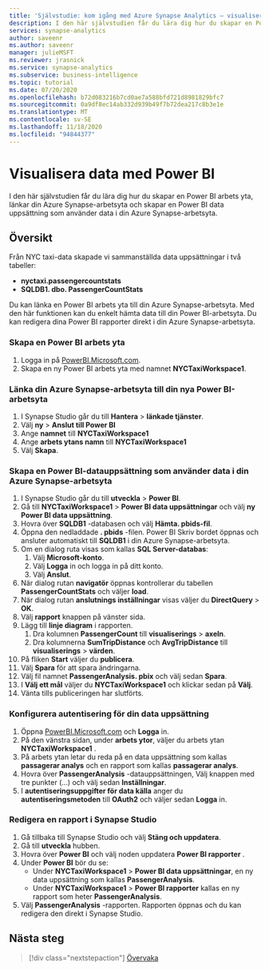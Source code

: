 ```yaml
---
title: 'Självstudie: kom igång med Azure Synapse Analytics – visualisera arbets ytans data med Power BI'
description: I den här självstudien får du lära dig hur du skapar en Power BI arbets yta, länkar din Azure Synapse-arbetsyta och skapar en Power BI data uppsättning som använder data i Azure Synapse-arbetsytan.
services: synapse-analytics
author: saveenr
ms.author: saveenr
manager: julieMSFT
ms.reviewer: jrasnick
ms.service: synapse-analytics
ms.subservice: business-intelligence
ms.topic: tutorial
ms.date: 07/20/2020
ms.openlocfilehash: b72d083216b7cd0ae7a588bfd721d8981829bfc7
ms.sourcegitcommit: 0a9df8ec14ab332d939b49f7b72dea217c8b3e1e
ms.translationtype: MT
ms.contentlocale: sv-SE
ms.lasthandoff: 11/18/2020
ms.locfileid: "94844377"
---
```

# <a name="visualize-data-with-power-bi"></a>Visualisera data med Power BI

I den här självstudien får du lära dig hur du skapar en Power BI arbets yta, länkar din Azure Synapse-arbetsyta och skapar en Power BI data uppsättning som använder data i din Azure Synapse-arbetsyta. 

## <a name="overview"></a>Översikt

Från NYC taxi-data skapade vi sammanställda data uppsättningar i två tabeller:
- **nyctaxi.passengercountstats**
- **SQLDB1. dbo. PassengerCountStats**

Du kan länka en Power BI arbets yta till din Azure Synapse-arbetsyta. Med den här funktionen kan du enkelt hämta data till din Power BI-arbetsyta. Du kan redigera dina Power BI rapporter direkt i din Azure Synapse-arbetsyta.

### <a name="create-a-power-bi-workspace"></a>Skapa en Power BI arbets yta

1. Logga in på [PowerBI.Microsoft.com](https://powerbi.microsoft.com/).
1. Skapa en ny Power BI arbets yta med namnet **NYCTaxiWorkspace1**.

### <a name="link-your-azure-synapse-workspace-to-your-new-power-bi-workspace"></a>Länka din Azure Synapse-arbetsyta till din nya Power BI-arbetsyta

1. I Synapse Studio går du till **Hantera**  >  **länkade tjänster**.
1. Välj **ny**  >  **Anslut till Power BI**
1. Ange **namnet** till **NYCTaxiWorkspace1**
1. Ange **arbets ytans namn** till **NYCTaxiWorkspace1**
1. Välj **Skapa**.

### <a name="create-a-power-bi-dataset-that-uses-data-in-your-azure-synapse-workspace"></a>Skapa en Power BI-datauppsättning som använder data i din Azure Synapse-arbetsyta

1. I Synapse Studio går du till **utveckla**  >  **Power BI**.
1. Gå till **NYCTaxiWorkspace1**  >  **Power BI data uppsättningar** och välj **ny Power BI data uppsättning**.
1. Hovra över **SQLDB1** -databasen och välj **Hämta. pbids-fil**.
1. Öppna den nedladdade **. pbids** -filen. Power BI Skriv bordet öppnas och ansluter automatiskt till **SQLDB1** i din Azure Synapse-arbetsyta.
1. Om en dialog ruta visas som kallas **SQL Server-databas**:
    1. Välj **Microsoft-konto**.
    1. Välj **Logga** in och logga in på ditt konto.
    1. Välj **Anslut**.
1. När dialog rutan **navigatör** öppnas kontrollerar du tabellen **PassengerCountStats** och väljer **load**.
1. När dialog rutan **anslutnings inställningar** visas väljer du **DirectQuery**  >  **OK**.
1. Välj **rapport** knappen på vänster sida.
1. Lägg till **linje diagram** i rapporten.
    1. Dra kolumnen **PassengerCount** till **visualiserings**  >  **axeln**.
    1. Dra kolumnerna **SumTripDistance** och **AvgTripDistance** till **visualiserings**  >  **värden**.
1. På fliken **Start** väljer du **publicera**.
1. Välj **Spara** för att spara ändringarna.
1. Välj fil namnet **PassengerAnalysis. pbix** och välj sedan **Spara**.
1. I **Välj ett mål** väljer du **NYCTaxiWorkspace1** och klickar sedan på **Välj**.
1. Vänta tills publiceringen har slutförts.

### <a name="configure-authentication-for-your-dataset"></a>Konfigurera autentisering för din data uppsättning

1. Öppna [PowerBI.Microsoft.com](https://powerbi.microsoft.com/) och **Logga** in.
1. På den vänstra sidan, under **arbets ytor**, väljer du arbets ytan **NYCTaxiWorkspace1** .
1. På arbets ytan letar du reda på en data uppsättning som kallas **passagerar analys** och en rapport som kallas **passagerar analys**.
1. Hovra över **PassengerAnalysis** -datauppsättningen, Välj knappen med tre punkter (...) och välj sedan **Inställningar**.
1. I **autentiseringsuppgifter för data källa** anger du **autentiseringsmetoden** till **OAuth2** och väljer sedan **Logga** in.

### <a name="edit-a-report-in-synapse-studio"></a>Redigera en rapport i Synapse Studio

1. Gå tillbaka till Synapse Studio och välj **Stäng och uppdatera**.
1. Gå till **utveckla** hubben.
1. Hovra över **Power BI** och välj noden uppdatera **Power BI rapporter** .
1. Under **Power BI** bör du se:
    * Under **NYCTaxiWorkspace1**  >  **Power BI data uppsättningar**, en ny data uppsättning som kallas **PassengerAnalysis**.
    * Under **NYCTaxiWorkspace1**  >  **Power BI rapporter** kallas en ny rapport som heter **PassengerAnalysis**.
1. Välj **PassengerAnalysis** -rapporten. Rapporten öppnas och du kan redigera den direkt i Synapse Studio.



## <a name="next-steps"></a>Nästa steg

> [!div class="nextstepaction"]
> [Övervaka](get-started-monitor.md)
                                 

